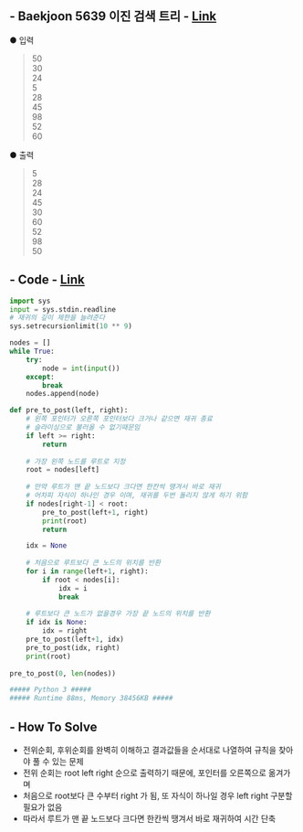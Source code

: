 ## - Baekjoon 5639 이진 검색 트리 - [Link](https://www.acmicpc.net/problem/5639)
● 입력  
> 50  
30  
24  
5  
28  
45  
98  
52  
60 

● 출력
> 5  
28  
24  
45  
30  
60  
52  
98  
50  

## - Code - [Link](https://github.com/imtaesuu/AlgorithmPractice_with_Python/blob/main/Tree/Baekjoon_5639/Baekjoon_5639.py)

```python
import sys  
input = sys.stdin.readline
# 재귀의 깊이 제한을 늘려준다
sys.setrecursionlimit(10 ** 9)

nodes = []
while True:
    try:
        node = int(input())
    except:
        break
    nodes.append(node)

def pre_to_post(left, right):
    # 왼쪽 포인터가 오른쪽 포인터보다 크거나 같으면 재귀 종료
    # 슬라이싱으로 불러올 수 없기때문임
    if left >= right:
        return
    
    # 가장 왼쪽 노드를 루트로 지정
    root = nodes[left]
    
    # 만약 루트가 맨 끝 노드보다 크다면 한칸씩 땡겨서 바로 재귀
    # 어차피 자식이 하나인 경우 이며, 재귀를 두번 돌리지 않게 하기 위함
    if nodes[right-1] < root:
        pre_to_post(left+1, right)
        print(root)
        return

    idx = None
    
    # 처음으로 루트보다 큰 노드의 위치를 반환
    for i in range(left+1, right):
        if root < nodes[i]:
            idx = i
            break
    
    # 루트보다 큰 노드가 없을경우 가장 끝 노드의 위치를 반환
    if idx is None:
        idx = right
    pre_to_post(left+1, idx)
    pre_to_post(idx, right)
    print(root)
    
pre_to_post(0, len(nodes))

##### Python 3 #####
##### Runtime 88ms, Memory 38456KB #####
```

## - **How To Solve**
- 전위순회, 후위순회를 완벽히 이해하고 결과값들을 순서대로 나열하여 규칙을 찾아야 풀 수 있는 문제
- 전위 순회는 root left right 순으로 출력하기 때문에, 포인터를 오른쪽으로 옮겨가며
- 처음으로 root보다 큰 수부터 right 가 됨, 또 자식이 하나일 경우 left right 구분할 필요가 없음
- 따라서 루트가 맨 끝 노드보다 크다면 한칸씩 땡겨서 바로 재귀하여 시간 단축